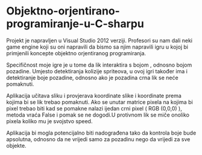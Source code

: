 # Objektno-orjentirano-programiranje-u-C-sharpu

Projekt je napravljen u Visual Studio 2012 verziji. Profesori su nam dali neki game engine koji su oni napravili da bismo sa njim napravili igru u kojoj bi primjenili koncepte objektno orjentiranog programiranja.

Specifičnost moje igre je u tome da lik interaktira s bojom , odnosno bojom pozadine. Umjesto detektiranja kolizije spriteova, u ovoj igri također ima i detektiranje boje pozadine, odnosno ako je pozadina crna lik se neće pomaknuti.

Aplikacija učitava sliku i provjerava koordinate slike i koordinate prema kojima bi se lik trebao pomaknuti. Ako se unutar matrice pixela  na kojima bi pixel trebao biti kad se pomakne nalazi ijedan crni pixel ( RGB (0,0,0) ), metoda vraća False i pomak se ne dogodi.U protivnom lik se miče onoliko pixela koliko mu je svojstvo speed.

Aplikacija bi mogla potencijalno biti nadograđena tako da kontrola boje bude apsolutna, odnosno da ne vrijedi samo za pozadinu nego da vrijedi za sve objekte.
